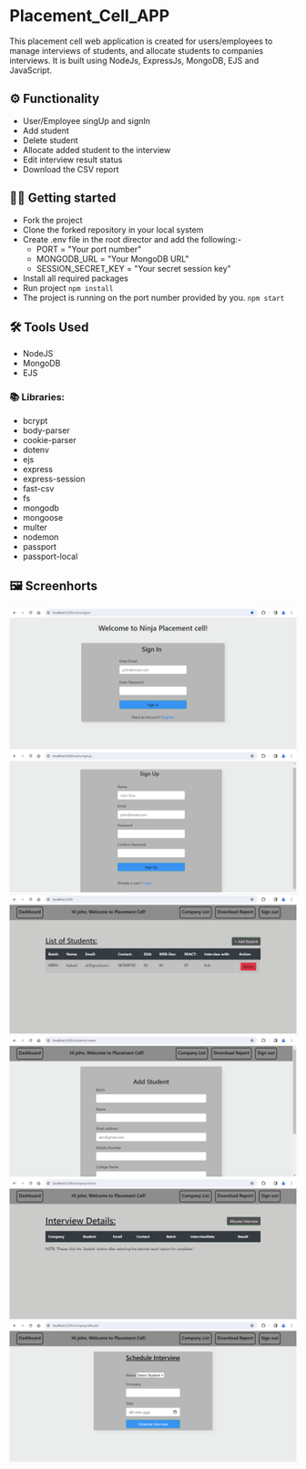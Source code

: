 # Placement_Cell_APP
This placement cell web application is created for users/employees to manage interviews of students, and allocate students to companies interviews.
It is built using NodeJs, ExpressJs, MongoDB, EJS and JavaScript.

## ⚙️ Functionality
- User/Employee singUp and signIn
- Add student
- Delete student
- Allocate added student to the interview
- Edit interview result status
- Download the CSV report

## 🧑‍💻 Getting started
- Fork the project
- Clone the forked repository in your local system
- Create .env file in the root director and add the following:-
  - PORT = "Your port number"
  - MONGODB_URL = "Your MongoDB URL"
  - SESSION_SECRET_KEY = "Your secret session key"
- Install all required packages
- Run project
   ` npm install ` 
- The project is running on the port number provided by you.
   ` npm start `

## 🛠️ Tools Used
- NodeJS
- MongoDB
- EJS

### 📚 Libraries:
- bcrypt
- body-parser
- cookie-parser
- dotenv
- ejs
- express
- express-session
- fast-csv
- fs
- mongodb
- mongoose
- multer
- nodemon
- passport
- passport-local

## 🖼️ Screenhorts
![signIn page](./assets/image/Sign_In.png)
![signUp page](./assets/image/Sign_Up.png)
![home page](./assets/image/Home_page.png)
![Add Student Page](./assets/image/Add_student.png)
![company List Home Page](./assets/image/Company_Home_page.png)
![schedule Interview Page](./assets/image/Schedule_interview.png)
